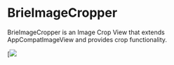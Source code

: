 # BrieImageCropper
BrieImageCropper is an Image Crop View that extends AppCompatImageView and provides crop functionality.

[![](https://github.com/chkpizza/BrieImageCropper/assets/48915641/63fbb433-9ace-47e6-8119-6c4c97d13933)
